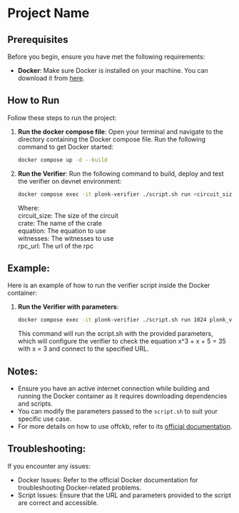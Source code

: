 # Project Name

## Prerequisites

Before you begin, ensure you have met the following requirements:

- **Docker**: Make sure Docker is installed on your machine. You can download it from [here](https://docs.docker.com/get-docker/).

## How to Run

Follow these steps to run the project:

1. **Run the docker compose file**:
   Open your terminal and navigate to the directory containing the Docker compose file. Run the following command to get Docker started:
   ```sh
   docker compose up -d --build
2. **Run the Verifier**:
    Run the following command to build, deploy and test the verifier on devnet environment:
    ```sh
    docker compose exec -it plonk-verifier ./script.sh run <circuit_size> <crate> <equation> <witnesses> <rpc_url>
    ```
    Where:\
    circuit_size:    The size of the circuit\
    crate:           The name of the crate\
    equation:        The equation to use\
    witnesses:       The witnesses to use\
    rpc_url:         The url of the rpc

## Example:
Here is an example of how to run the verifier script inside the Docker container:
1. **Run the Verifier with parameters**:
   ```sh
   docker compose exec -it plonk-verifier ./script.sh run 1024 plonk_verifier "x^3 + x + 5 = 35" "x=3" "http://127.0.0.1:8114"
   ```
   This command will run the script.sh with the provided parameters, which will configure the verifier to check the equation x^3 + x + 5 = 35 with x = 3 and connect to the specified URL.

## Notes:

-  Ensure you have an active internet connection while building and running the Docker container as it requires downloading dependencies and scripts.
- You can modify the parameters passed to the `script.sh` to suit your specific use case.
- For more details on how to use offckb, refer to its [official documentation](https://github.com/retricsu/offckb).
   
## Troubleshooting:
If you encounter any issues:

- Docker Issues: Refer to the official Docker documentation for troubleshooting Docker-related problems.
- Script Issues: Ensure that the URL and parameters provided to the script are correct and accessible.



